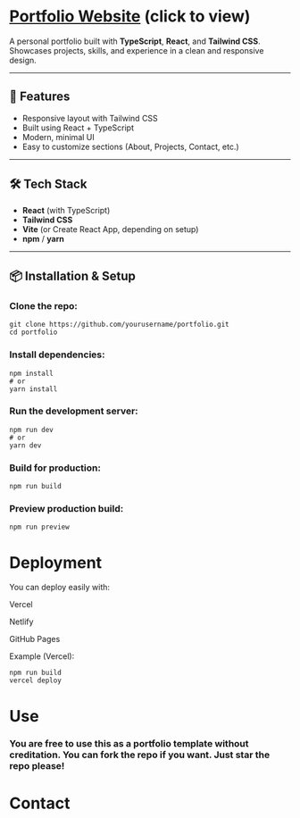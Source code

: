 # [Portfolio Website](https://mhalalportfolio.netlify.app/) (click to view)

A personal portfolio built with **TypeScript**, **React**, and **Tailwind CSS**.  
Showcases projects, skills, and experience in a clean and responsive design.

---

## 🚀 Features
- Responsive layout with Tailwind CSS
- Built using React + TypeScript
- Modern, minimal UI
- Easy to customize sections (About, Projects, Contact, etc.)

---

## 🛠️ Tech Stack
- **React** (with TypeScript)
- **Tailwind CSS**
- **Vite** (or Create React App, depending on setup)
- **npm** / **yarn**

---

## 📦 Installation & Setup

### Clone the repo:
```
git clone https://github.com/yourusername/portfolio.git
cd portfolio
```

### Install dependencies:
```
npm install
# or
yarn install
```

### Run the development server:
```
npm run dev
# or
yarn dev
```

### Build for production:
```
npm run build
```

### Preview production build:
```
npm run preview
```

# Deployment

You can deploy easily with:

Vercel

Netlify

GitHub Pages

Example (Vercel):
```
npm run build
vercel deploy
```

# Use
### You are free to use this as a portfolio template without creditation. You can fork the repo if you want. Just star the repo please!

# Contact



